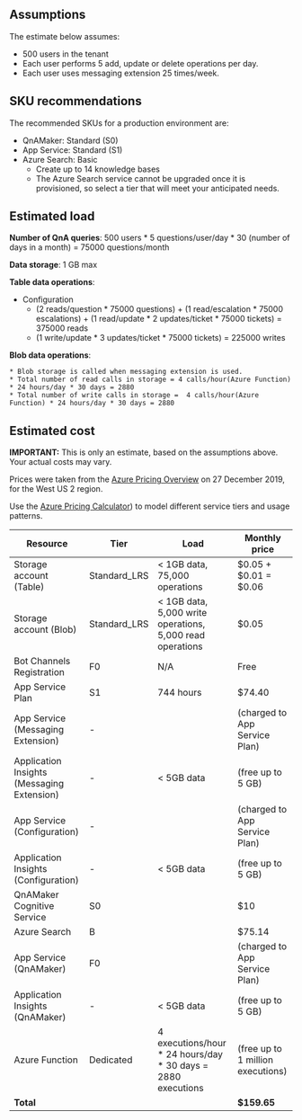 


## Assumptions

The estimate below assumes:

-   500 users in the tenant
-   Each user performs 5 add, update or delete operations per day.
-   Each user uses messaging extension 25 times/week.

## [](/wiki/costestimate#sku-recommendations)SKU recommendations

The recommended SKUs for a production environment are:

-   QnAMaker: Standard (S0)
-   App Service: Standard (S1)
-   Azure Search: Basic
    -   Create up to 14 knowledge bases
    -   The Azure Search service cannot be upgraded once it is provisioned, so select a tier that will meet your anticipated needs.


## Estimated load

**Number of QnA queries**: 500 users * 5 questions/user/day * 30 (number of days in a month) = 75000 questions/month

**Data storage**: 1 GB max    

**Table data operations**:
* Configuration
    * (2 reads/question * 75000 questions) + (1 read/escalation * 75000 escalations) + (1 read/update * 2 updates/ticket * 75000 tickets) = 375000 reads
    * (1 write/update * 3 updates/ticket * 75000 tickets) = 225000 writes

**Blob data operations**:

	* Blob storage is called when messaging extension is used. 
	* Total number of read calls in storage = 4 calls/hour(Azure Function) * 24 hours/day * 30 days = 2880
	* Total number of write calls in storage =  4 calls/hour(Azure Function) * 24 hours/day * 30 days = 2880 

## Estimated cost

**IMPORTANT:** This is only an estimate, based on the assumptions above. Your actual costs may vary.

Prices were taken from the [Azure Pricing Overview](https://azure.microsoft.com/en-us/pricing/) on 27 December 2019, for the West US 2 region.

Use the [Azure Pricing Calculator](https://azure.com/e/5e8ca8c90cce4e8fb6e22e0afce300f1)) to model different service tiers and usage patterns.

Resource                                    | Tier          | Load          | Monthly price
---                                         | ---           | ---           | --- 
Storage account (Table)                     | Standard_LRS  | < 1GB data, 75,000 operations | $0.05 + $0.01 = $0.06
Storage account (Blob)                      |Standard_LRS   |< 1GB data, 5,000 write operations, 5,000 read operations|$0.05|
Bot Channels Registration                   | F0            | N/A           | Free
App Service Plan                            | S1            | 744 hours     | $74.40
App Service (Messaging Extension)           | -             |               | (charged to App Service Plan) 
Application Insights (Messaging Extension)  | -             | < 5GB data    | (free up to 5 GB)
App Service (Configuration)                 | -             |               |  (charged to App Service Plan)
Application Insights (Configuration)        | -             | < 5GB data    | (free up to 5 GB)
QnAMaker Cognitive Service                  | S0            |               | $10
Azure Search                                | B             |               | $75.14
App Service (QnAMaker)                      | F0            |               | (charged to App Service Plan)
Application Insights (QnAMaker)             | -             | < 5GB data    | (free up to 5 GB)
Azure Function                              |Dedicated      |4 executions/hour * 24 hours/day * 30 days = 2880 executions|(free up to 1 million executions)
**Total**                                   |               |               | **$159.65**
